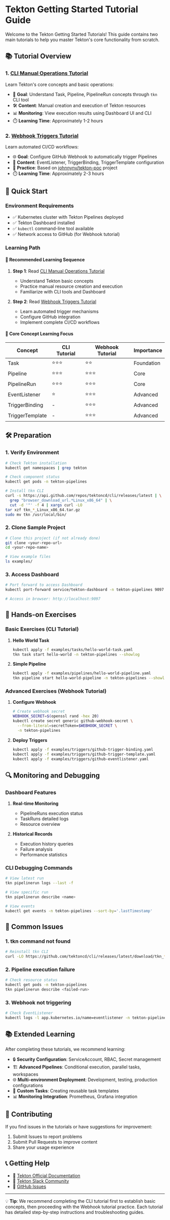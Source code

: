 # Tekton Getting Started Tutorial Guide

Welcome to the Tekton Getting Started Tutorials! This guide contains two main tutorials to help you master Tekton's core functionality from scratch.

## 📚 Tutorial Overview

### 1. [CLI Manual Operations Tutorial](01-tekton-cli-tutorial.md)
Learn Tekton's core concepts and basic operations:
- 🎯 **Goal**: Understand Task, Pipeline, PipelineRun concepts through `tkn` CLI tool
- 🛠️ **Content**: Manual creation and execution of Tekton resources
- 📊 **Monitoring**: View execution results using Dashboard UI and CLI
- ⏱️ **Learning Time**: Approximately 1-2 hours

### 2. [Webhook Triggers Tutorial](02-tekton-webhook-tutorial.md)
Learn automated CI/CD workflows:
- 🌐 **Goal**: Configure GitHub Webhook to automatically trigger Pipelines
- 🔧 **Content**: EventListener, TriggerBinding, TriggerTemplate configuration
- 🚀 **Practice**: Based on [johnnynv/tekton-poc](https://github.com/johnnynv/tekton-poc) project
- ⏱️ **Learning Time**: Approximately 2-3 hours

## 🚀 Quick Start

### Environment Requirements

- ✅ Kubernetes cluster with Tekton Pipelines deployed
- ✅ Tekton Dashboard installed
- ✅ `kubectl` command-line tool available
- ✅ Network access to GitHub (for Webhook tutorial)

### Learning Path

#### 📖 Recommended Learning Sequence

1. **Step 1**: Read [CLI Manual Operations Tutorial](01-tekton-cli-tutorial.md)
   - Understand Tekton basic concepts
   - Practice manual resource creation and execution
   - Familiarize with CLI tools and Dashboard

2. **Step 2**: Read [Webhook Triggers Tutorial](02-tekton-webhook-tutorial.md)
   - Learn automated trigger mechanisms
   - Configure GitHub integration
   - Implement complete CI/CD workflows

#### 🎯 Core Concept Learning Focus

| Concept | CLI Tutorial | Webhook Tutorial | Importance |
|---------|--------------|------------------|------------|
| Task | ⭐⭐⭐ | ⭐⭐ | Foundation |
| Pipeline | ⭐⭐⭐ | ⭐⭐⭐ | Core |
| PipelineRun | ⭐⭐⭐ | ⭐⭐⭐ | Core |
| EventListener | ⭐ | ⭐⭐⭐ | Advanced |
| TriggerBinding | - | ⭐⭐⭐ | Advanced |
| TriggerTemplate | - | ⭐⭐⭐ | Advanced |

## 🛠️ Preparation

### 1. Verify Environment

```bash
# Check Tekton installation
kubectl get namespaces | grep tekton

# Check component status
kubectl get pods -n tekton-pipelines

# Install tkn CLI
curl -s https://api.github.com/repos/tektoncd/cli/releases/latest | \
  grep "browser_download_url.*Linux_x86_64" | \
  cut -d '"' -f 4 | xargs curl -LO
tar xzf tkn_*_Linux_x86_64.tar.gz
sudo mv tkn /usr/local/bin/
```

### 2. Clone Sample Project

```bash
# Clone this project (if not already done)
git clone <your-repo-url>
cd <your-repo-name>

# View example files
ls examples/
```

### 3. Access Dashboard

```bash
# Port forward to access Dashboard
kubectl port-forward service/tekton-dashboard -n tekton-pipelines 9097:9097

# Access in browser: http://localhost:9097
```

## 📝 Hands-on Exercises

### Basic Exercises (CLI Tutorial)

1. **Hello World Task**
   ```bash
   kubectl apply -f examples/tasks/hello-world-task.yaml
   tkn task start hello-world -n tekton-pipelines --showlog
   ```

2. **Simple Pipeline**
   ```bash
   kubectl apply -f examples/pipelines/hello-world-pipeline.yaml
   tkn pipeline start hello-world-pipeline -n tekton-pipelines --showlog
   ```

### Advanced Exercises (Webhook Tutorial)

1. **Configure Webhook**
   ```bash
   # Create webhook secret
   WEBHOOK_SECRET=$(openssl rand -hex 20)
   kubectl create secret generic github-webhook-secret \
     --from-literal=secretToken=$WEBHOOK_SECRET \
     -n tekton-pipelines
   ```

2. **Deploy Triggers**
   ```bash
   kubectl apply -f examples/triggers/github-trigger-binding.yaml
   kubectl apply -f examples/triggers/github-trigger-template.yaml
   kubectl apply -f examples/triggers/github-eventlistener.yaml
   ```

## 🔍 Monitoring and Debugging

### Dashboard Features

1. **Real-time Monitoring**
   - PipelineRuns execution status
   - TaskRuns detailed logs
   - Resource overview

2. **Historical Records**
   - Execution history queries
   - Failure analysis
   - Performance statistics

### CLI Debugging Commands

```bash
# View latest run
tkn pipelinerun logs --last -f

# View specific run
tkn pipelinerun describe <name>

# View events
kubectl get events -n tekton-pipelines --sort-by='.lastTimestamp'
```

## 🚨 Common Issues

### 1. tkn command not found
```bash
# Reinstall tkn CLI
curl -LO https://github.com/tektoncd/cli/releases/latest/download/tkn_*_Linux_x86_64.tar.gz
```

### 2. Pipeline execution failure
```bash
# Check resource status
kubectl get pods -n tekton-pipelines
tkn pipelinerun describe <failed-run>
```

### 3. Webhook not triggering
```bash
# Check EventListener
kubectl logs -l app.kubernetes.io/name=eventlistener -n tekton-pipelines
```

## 📚 Extended Learning

After completing these tutorials, we recommend learning:

- 🔒 **Security Configuration**: ServiceAccount, RBAC, Secret management
- 🏗️ **Advanced Pipelines**: Conditional execution, parallel tasks, workspaces
- 🌐 **Multi-environment Deployment**: Development, testing, production configurations
- 🔧 **Custom Tasks**: Creating reusable task templates
- 📊 **Monitoring Integration**: Prometheus, Grafana integration

## 🤝 Contributing

If you find issues in the tutorials or have suggestions for improvement:

1. Submit Issues to report problems
2. Submit Pull Requests to improve content
3. Share your usage experience

## 📞 Getting Help

- 📖 [Tekton Official Documentation](https://tekton.dev/docs/)
- 💬 [Tekton Slack Community](https://tektoncd.slack.com/)
- 🐛 [GitHub Issues](https://github.com/tektoncd/pipeline/issues)

---

💡 **Tip**: We recommend completing the CLI tutorial first to establish basic concepts, then proceeding with the Webhook tutorial practice. Each tutorial has detailed step-by-step instructions and troubleshooting guides. 
